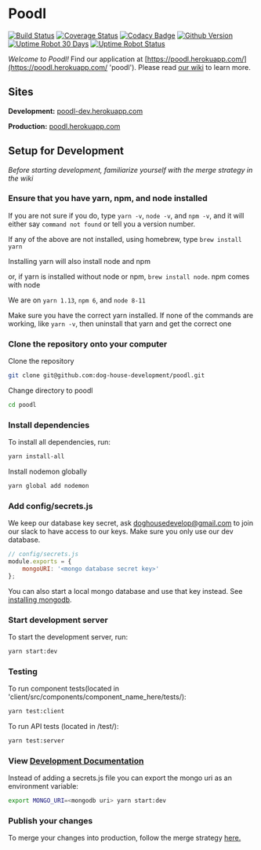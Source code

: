 # Poodl

[![Build Status](https://travis-ci.org/dog-house-development/poodl.svg?branch=dev)](https://travis-ci.org/dog-house-development/poodl)
[![Coverage Status](https://coveralls.io/repos/github/dog-house-development/poodl/badge.svg?branch=dev&service=github)](https://coveralls.io/github/dog-house-development/poodl?branch=dev&service=github)
[![Codacy Badge](https://api.codacy.com/project/badge/Grade/63b5098b43bc458ea3e5ef8de9f5bc8b)](https://www.codacy.com/app/DogHouseDevelopment/poodl?utm_source=github.com&utm_medium=referral&utm_content=dog-house-development/poodl&utm_campaign=Badge_Grade)
[![Github Version](https://img.shields.io/github/release/dog-house-development/poodl.svg?style=flat)](https://github.com/dog-house-development/poodl/releases)
[![Uptime Robot 30 Days](https://img.shields.io/uptimerobot/ratio/m781947640-2764269a69a56d48f8edc5db.svg?style=flat)](https://poodl.herokuapp.com/)
[![Uptime Robot Status](https://img.shields.io/uptimerobot/status/m781947640-2764269a69a56d48f8edc5db.svg?style=flat)](https://poodl.herokuapp.com/)

_Welcome to Poodl!_ Find our application at [https://poodl.herokuapp.com/](https://poodl.herokuapp.com/ 'poodl'). Please read [our wiki](https://github.com/dog-house-development/poodl/wiki 'poodl wiki') to learn more.

## Sites

**Development:** [poodl-dev.herokuapp.com](http://poodl-dev.herokuapp.com/)

**Production:** [poodl.herokuapp.com](http://poodl-dev.herokuapp.com/)

## Setup for Development

_Before starting development, familiarize yourself with
the merge strategy in the wiki_

### Ensure that you have yarn, npm, and node installed

If you are not sure if you do, type `yarn -v`, `node -v`,
and `npm -v`, and it will either say `command not found`
or tell you a version number.

If any of the above are not installed, using homebrew,
type `brew install yarn`

Installing yarn will also install node and npm

or, if yarn is installed without node or npm,
`brew install node`. npm comes with node

We are on `yarn 1.13`, `npm 6`, and `node 8-11`

Make sure you have the correct yarn installed.
If none of the commands are working, like `yarn -v`,
then uninstall that yarn and get the correct one

### Clone the repository onto your computer

Clone the repository

```bash
git clone git@github.com:dog-house-development/poodl.git
```

Change directory to poodl

```bash
cd poodl
```

### Install dependencies

To install all dependencies, run:

```bash
yarn install-all
```

Install nodemon globally

```bash
yarn global add nodemon
```

### Add config/secrets.js

We keep our database key secret, ask doghousedevelop@gmail.com to 
join our slack to have access to our keys. 
Make sure you only use our dev database.

```js
// config/secrets.js
module.exports = {
    mongoURI: '<mongo database secret key>'
};
```

You can also start a local mongo database and use that key instead. 
See [installing mongodb](https://docs.mongodb.com/manual/installation/).

### Start development server

To start the development server, run:

```bash
yarn start:dev
```
### Testing

To run component tests(located in 'client/src/components/component_name_here/tests/):
```bash
yarn test:client
```
To run API tests (located in /test/):
```bash
yarn test:server
```

### View [Development Documentation](https://github.com/dog-house-development/poodl/wiki/Developer-Documentation)


Instead of adding a secrets.js file you can export the
mongo uri as an environment variable:

```bash
export MONGO_URI=<mongodb uri> yarn start:dev
```

### Publish your changes

To merge your changes into production, follow the
merge strategy
[here.](https://github.com/dog-house-development/poodl/wiki/Git-Merging-Strategy)
